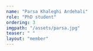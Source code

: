 ```yaml
---
name: "Parsa Khaleghi Ardehali"
role: "PhD student"
ordering: 3
imgpath: "/assets/parsa.jpg"
teaser: " "
layout: "member"
---
```


